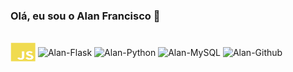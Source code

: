 ### Olá, eu sou o Alan Francisco 👋

  <div style="display: inline_block"><br>
  <img align="center" alt="Alan-Js" height="30" width="40" src="https://raw.githubusercontent.com/devicons/devicon/master/icons/javascript/javascript-plain.svg">
  <img align="center" alt="Alan-Flask" height="30" width="40" 
  <img src="https://cdn.jsdelivr.net/gh/devicons/devicon/icons/flask/flask-original-wordmark.svg" />
   <img align="center" alt="Alan-Python" height="30" width="40"
   <img src="https://cdn.jsdelivr.net/gh/devicons/devicon/icons/python/python-original.svg" />
   <img align="center" alt="Alan-MySQL" height="30" width="40"
    <img src="https://cdn.jsdelivr.net/gh/devicons/devicon/icons/mysql/mysql-original-wordmark.svg" /> 
  <img align="center" alt="Alan-Github" height="30" width="40"
  <img src="https://cdn.jsdelivr.net/gh/devicons/devicon/icons/github/github-original-wordmark.svg" />
    
</div>
